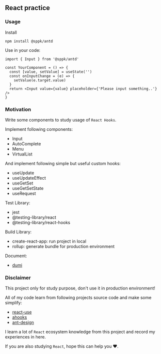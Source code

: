 ## React practice

### Usage

Install

```shell
npm install @sppk/antd
```

Use in your code:

```tsx
import { Input } from '@sppk/antd'

const YourComponent = () => {
  const [value, setValue] = useState('')
  const onInputChange = (e) => {
    setValue(e.target.value)
  }
  return <Input value={value} placeholder={'Please input something..'} />
}
```

### Motivation

Write some components to study usage of `React Hooks`.

Implement following components:

* Input
* AutoComplete
* Menu
* VirtualList

And implement following simple but useful custom hooks:

* useUpdate
* useUpdateEffect
* useGetSet
* useGetSetState
* useRequest

Test Library:

* jest
* @testing-library/react
* @testing-library/react-hooks

Build Library:

* create-react-app: run project in local
* rollup: generate bundle for production environment

Document:

* [dumi]()

### Disclaimer

This project only for study purpose, don't use it in production environment!

All of my code learn from following projects source code and make some simplify:

* [react-use](https://github.com/streamich/react-use)
* [ahooks](https://github.com/alibaba/hooks)
* [ant-design](https://github.com/ant-design/ant-design)

I learn a lot of `React` ecosystem knowledge from this project and record my experiences in here.

If you are also studying `React`, hope this can help you ❤️.



